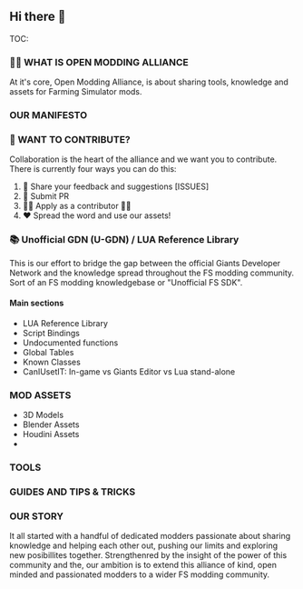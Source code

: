 ## Hi there 👋

TOC:
### 🙋‍♀️ WHAT IS OPEN MODDING ALLIANCE
At it's core, Open Modding Alliance, is about sharing tools, knowledge and assets for Farming Simulator mods. 

### OUR MANIFESTO
### 🌈 WANT TO CONTRIBUTE?
Collaboration is the heart of the alliance and we want you to contribute. There is currently four ways you can do this:
1. 🐛 Share your feedback and suggestions [ISSUES]
2. 📩 Submit PR
3. 👩‍💻 Apply as a contributor 👩‍💻
4. ❤️ Spread the word and use our assets! 

### 📚 Unofficial GDN (U-GDN) / LUA Reference Library
This is our effort to bridge the gap between the official Giants Developer Network and the knowledge spread throughout the FS modding community. Sort of an FS modding knowledgebase or "Unofficial FS SDK".

#### Main sections
- LUA Reference Library
-   Script Bindings
-   Undocumented functions
- Global Tables
- Known Classes
- CanIUsetIT: In-game vs Giants Editor vs Lua stand-alone

### MOD ASSETS
- 3D Models
- Blender Assets
- Houdini Assets
- 

### TOOLS

### GUIDES AND TIPS & TRICKS 

### OUR STORY
It all started with a handful of dedicated modders passionate about sharing knowledge and helping each other out, pushing our limits and exploring new posibillites together. Strengthenred by the insight of the power of this community and the, our ambition is to extend this alliance of kind, open minded and passionated modders to a wider FS modding community. 

<!--

**Here are some ideas to get you started:**

🙋‍♀️ A short introduction - what is your organization all about?
🌈 Contribution guidelines - how can the community get involved?
👩‍💻 Useful resources - where can the community find your docs? Is there anything else the community should know?
🍿 Fun facts - what does your team eat for breakfast?
🧙 Remember, you can do mighty things with the power of [Markdown](https://docs.github.com/github/writing-on-github/getting-started-with-writing-and-formatting-on-github/basic-writing-and-formatting-syntax)
-->
